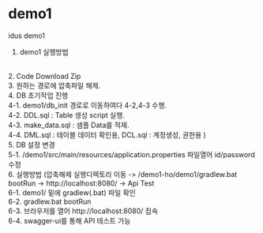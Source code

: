 # demo1
idus demo1

1. demo1 실행방법
<br>
2. Code Download Zip 
<br>
3. 원하는 경로에 압축파일 해제.
<br>
4. DB 초기작업 진행
<br> 4-1. demo1/db_init 경로로 이동하여다 4-2,4-3 수행.
<br> 4-2. DDL.sql : Table 생성 script 실행.
<br> 4-3. make_data.sql : 샘플 Data를 적재.
<br> 4-4. DML.sql : 테이블 데이터 확인용, DCL.sql : 계정생성, 권한용 )
<br>
5. DB 설정 변경
<br> 5-1. /demo1/src/main/resources/application.properties 파일열어 id/password 수정
<br>
6. 실행방법 (압축해제 실행디렉토리 이동 -> /demo1-ho/demo1/gradlew.bat bootRun -> http://localhost:8080/ -> Api Test
<br> 6-1. demo1/ 밑에 gradlew(.bat) 파일 확인
<br> 6-2. gradlew.bat bootRun
<br> 6-3. 브라우저를 열어 http://localhost:8080/ 접속
<br> 6-4. swagger-ui를 통해 API 테스트 가능